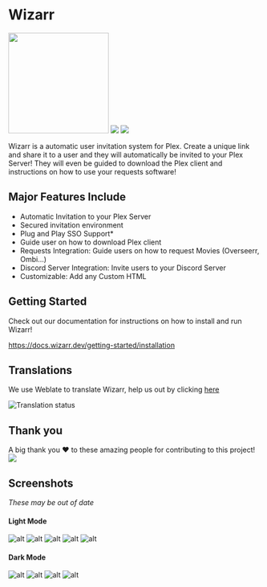 # Wizarr 

<img src="./screenshots/wizard.png" height="200">

<img src="https://github.com/Wizarrrr/wizarr/actions/workflows/docker-build.yml/badge.svg">

<img src="https://hosted.weblate.org/widgets/wizarr/-/svg-badge.svg">

Wizarr is a automatic user invitation system for Plex. Create a unique link and share it to a user and they will automatically be invited to your Plex Server! They will even be guided to download the Plex client and instructions on how to use your requests software!


## Major Features Include

- Automatic Invitation to your Plex Server
- Secured invitation environment
- Plug and Play SSO Support*
- Guide user on how to download Plex client
- Requests Integration: Guide users on how to request Movies (Overseerr, Ombi...)
- Discord Server Integration: Invite users to your Discord Server
- Customizable: Add any Custom HTML 


## Getting Started

Check out our documentation for instructions on how to install and run Wizarr!

https://docs.wizarr.dev/getting-started/installation




## Translations

We use Weblate to translate Wizarr, help us out by clicking [here](https://hosted.weblate.org/engage/wizarr/)

<img src="https://hosted.weblate.org/widgets/wizarr/-/app/multi-auto.svg" alt="Translation status" />
</a>

## Thank you

A big thank you ❤️ to these amazing people for contributing to this project!
<a href="https://github.com/wizarrrr/wizarr/graphs/contributors">
  <img src="https://contrib.rocks/image?repo=wizarrrr/wizarr" />
</a>

## Screenshots

*These may be out of date*

#### Light Mode
![alt](./screenshots/share.png)
![alt](./screenshots/tips-light.png)
![alt](./screenshots/invitation.png)
![alt](./screenshots/Download.png)
![alt](./screenshots/request.png)

#### Dark Mode
![alt](./screenshots/download_dark.png)
![alt](./screenshots/tips-dark.png)
![alt](./screenshots/join_dark.png)
![alt](./screenshots/welcome_dark.png)

